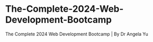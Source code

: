# The-Complete-2024-Web-Development-Bootcamp
The Complete 2024 Web Development Bootcamp | By Dr Angela Yu
